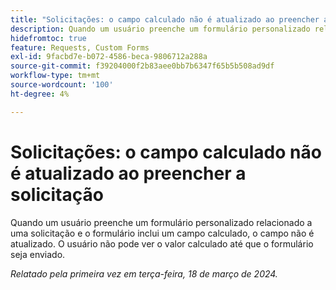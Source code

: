 ```yaml
---
title: "Solicitações: o campo calculado não é atualizado ao preencher a solicitação"
description: Quando um usuário preenche um formulário personalizado relacionado a uma solicitação e o formulário inclui um campo calculado, o campo não é atualizado. O usuário não pode ver o valor calculado até que o formulário seja enviado.
hidefromtoc: true
feature: Requests, Custom Forms
exl-id: 9facbd7e-b072-4586-beca-9806712a288a
source-git-commit: f39204000f2b83aee0bb7b6347f65b5b508ad9df
workflow-type: tm+mt
source-wordcount: '100'
ht-degree: 4%

---
```


# Solicitações: o campo calculado não é atualizado ao preencher a solicitação

Quando um usuário preenche um formulário personalizado relacionado a uma solicitação e o formulário inclui um campo calculado, o campo não é atualizado. O usuário não pode ver o valor calculado até que o formulário seja enviado.

_Relatado pela primeira vez em terça-feira, 18 de março de 2024._

